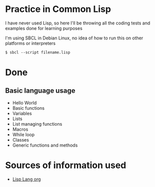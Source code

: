 # Practice in Common Lisp
I have never used Lisp, so here I'll be throwing all the coding tests and examples done for learning
purposes

I'm using SBCL in Debian Linux, no idea of how to run this on other platforms or interpreters
```txt
$ sbcl --script filename.lisp
```

# Done
## Basic language usage
- Hello World
- Basic functions
- Variables
- Lists
- List managing functions
- Macros
- While loop
- Classes
- Generic functions and methods

# Sources of information used
-  [Lisp Lang org](https://lisp-lang.org/learn/)

